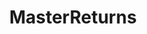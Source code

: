 ---
title: MasterReturns
crosslinks:
- livven
- aww
- Frisson
- wolves
- puppersheckingdying
- MadeMeSmile
- lookatmydog
- ProRevenge
- snakes
- rarepuppers
---